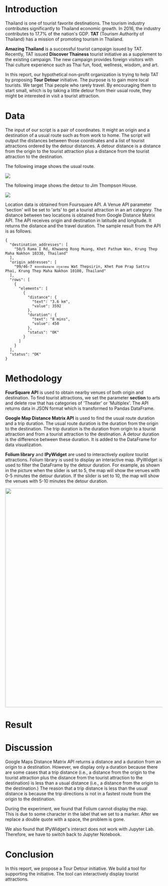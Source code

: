 # Introduction

Thailand is one of tourist favorite destinations.  The tourism industry contributes significantly to Thailand economic growth.  In 2016, the industry contributes to 17.7% of the nation's GDP.  **TAT** (Tourism Authority of Thailand) has a mission of promoting tourism in Thailand.  

**Amazing Thailand** is a successful tourist campaign issued by TAT.  Recently, TAT issued **Discover Thainess** tourist initiative as a supplement to the existing campaign.  The new campaign provides foreign visitors with Thai culture experience such as Thai fun, food, wellness, wisdom, and art.

In this report, our hypothetical non-profit organization is trying to help TAT by proposing **Tour Detour** initiative.  The purpose is to gain more local tourists.  We target Thai people who rarely travel.  By encouraging them to start small, which is by taking a little detour from their usual route, they might be interested in visit a tourist attraction.  

# Data

The input of our script is a pair of coordinates.  It might an origin and a destination of a usual route such as from work to home.  The script will output the distances between those coordinates and a list of tourist attractions ordered by the detour distances.  A detour distance is a distance from the origin to the tourist attraction plus a distance from the tourist attraction to the destination.

The following image shows the usual route.

![](https://cdn.pbrd.co/images/HEMPiHQ.png)

The following image shows the detour to Jim Thompson House.

![](https://cdn.pbrd.co/images/HEMOxX7.png)

Location data is obtained from Foursquare API.  A Venue API parameter 'section' will be set to 'arts' to get a tourist attraction in an art category.  The distance between two locations is obtained from Google Distance Matrix API.  The API receives origin and destination in latitude and longitude.  It returns the distance and the travel duration.  The sample result from the API is as follows.

```
{
  "destination_addresses": [
    "50/5 Rama I Rd, Khwaeng Rong Muang, Khet Pathum Wan, Krung Thep Maha Nakhon 10330, Thailand"
  ],
  "origin_addresses": [
    "99/46-7 ซอยอนันตนาค กรุงเกษม Wat Thepsirin, Khet Pom Prap Sattru Phai, Krung Thep Maha Nakhon 10100, Thailand"
  ],
  "rows": [
    {
      "elements": [
        {
          "distance": {
            "text": "3.6 km",
            "value": 3592
          },
          "duration": {
            "text": "8 mins",
            "value": 450
          },
          "status": "OK"
        }
      ]
    }
  ],
  "status": "OK"
}
```

# Methodology

**FourSquare API** is used to obtain nearby venues of both origin and destination.
To find tourist attractions, we set the parameter **section** to arts and delete row that has categories of 'Theater' or 'Multiplex'.
The API returns data in JSON format which is transformed to Pandas DataFrame.

**Google Map Distance Matrix API** is used to find the usual route duration and a trip duration.
The usual route duration is the duration from the origin to the destination.
The trip duration is the duration from origin to a tourist attraction and from a tourist attraction to the destination.
A detour duration is the difference between these duration.
It is added to the DataFrame for data visualization.

**Folium library** and **IPyWidget** are used to interactively *explore* tourist attractions.
Folium library is used to display an interactive map.
IPyWidget is used to filter the DataFrame by the detour duration.
For example, as shown in the picture when the slider is set to 5, 
the map will show the venues with 0-5 minutes the detour duration.
If the slider is set to 10, 
the map will show the venues with 5-10 minutes the detour duration.

<img src="https://pasteboardfiles.s3.amazonaws.com/images/f3d7c29/8882f4cdef85c87e80346ac13c3f3e91.png?X-Amz-Expires=600&X-Amz-Date=20180926T005731Z&X-Amz-Algorithm=AWS4-HMAC-SHA256&X-Amz-Credential=AKIAJZEXC3KKHVJLXFMA/20180926/us-east-1/s3/aws4_request&X-Amz-SignedHeaders=host&X-Amz-Signature=baec273bcd1aa4f6805be672b2904b9e6bd8d2e34c611def47b78b94a69a0d1d"
width="700" />
 
# Result


# Discussion

Google Maps Distance Matrix API returns a distance and a duration from an origin to a destination.
However, we display only a duration because there are some cases that a trip distance (i.e., a distance from the origin to the tourist attraction plus the distance from the tourist attraction to the destination) is less than a usual distance (i.e., a distance from the origin to the destination.)
The reason that a trip distance is less than the usual distance is because the trip directions is not in a fastest route from the origin to the destination.

During the experiment, we found that Folium cannot display the map.  
This is due to some character in the label that we set to a marker.
After we replace a double quote with a space, the problem is gone.

We also found that IPyWidget's interact does not work with Jupyter Lab.
Therefore, we have to switch back to Jupyter Notebook.

# Conclusion

In this report, we propose a Tour Detour initiative.
We build a tool for supporting the initiative.
The tool can interactively display tourist attractions.
